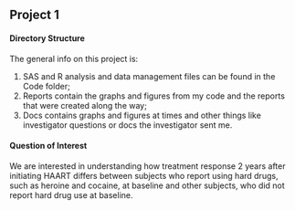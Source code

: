 ## Project 1

#### Directory Structure
The general info on this project is: 
1) SAS and R analysis and data management files can be 
found in the Code folder; 
2) Reports contain the graphs and figures from my code and the
reports that were created along the way; 
3) Docs contains graphs and figures at times and
other things like investigator questions or docs the investigator sent me. 

#### Question of Interest
We are interested in understanding how treatment response 2 years after initiating HAART differs between 
subjects who report using hard drugs, such as heroine and cocaine, at baseline and other subjects, who did not 
report hard drug use at baseline.   
